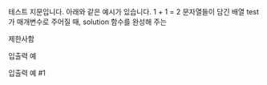 테스트 지문입니다.
아래와 같은 예시가 있습니다.
1 + 1 = 2
문자열들이 담긴 배열 test가 매개변수로 주어질 때, solution 함수를 완성해 주는

제한사함

입출력 예

입출력 예 #1
